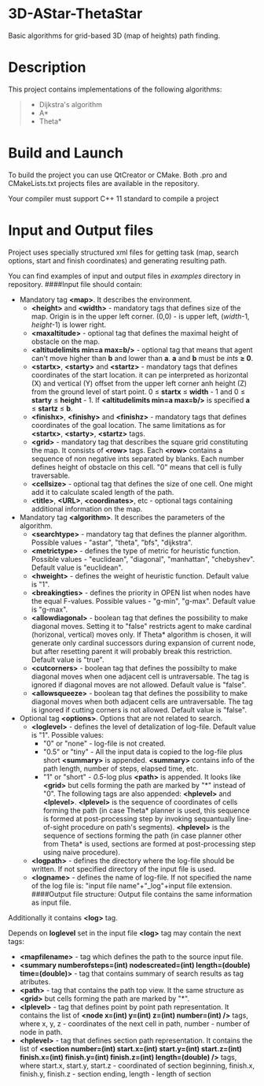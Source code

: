 # 3D-AStar-ThetaStar
Basic algorithms for grid-based 3D (map of heights) path finding.

Description
==========
This project contains implementations of the following algorithms:
>- Dijkstra's algorithm
>- A*
>- Theta*

Build and Launch
================
To build the project you can use QtCreator or CMake. Both .pro and CMakeLists.txt projects files are available in the repository. 

Your compiler must support C++ 11 standard to compile a project

Input and Output files
======================
Project uses specially structured xml files for getting task (map, search options, start and finish coordinates) and generating resulting path.

You can find examples of input and output files in _examples_ directory in repository.
####Input file should contain:
- Mandatory tag <b>\<map></b>. It describes the environment.
  * **\<height>** and **\<width>** - mandatory tags that defines size of the map. Origin is in the upper left corner. (0,0) - is upper left, (*width*-1, *height*-1) is lower right.
  * **\<maxaltitude>** - optional tag that defines the maximal height of obstacle on the map.
  * **\<altitudelimits min=a max=b/>** - optional tag that means that agent can't move higher than **b** and lower than **a**. **a** and **b** must be _ints_ **&ge; 0**.
  * **\<startx>**, **\<starty>** and **\<startz>** - mandatory tags that defines coordinates of the start location. it can pe interpreted as horizontal (X) and vertical (Y) offset from the upper left corner anh height (Z) from the ground level of start point. 0 &le; **startx** &le; **width** - 1 and 0 &le; **starty** &le; **height** - 1. If **\<altitudelimits min=a max=b/>** is specified **a** &le; **startz** &le; **b**.
  * **\<finishx>**, **\<finishy>** and **\<finishz>** - mandatory tags that defines coordinates of the goal location. The same limitations as for **\<startx>**, **\<starty>**, **\<startz>** tags.
  * **\<grid>** - mandatory tag that describes the square grid constituting the map. It consists of **\<row>** tags. Each **\<row>** contains a sequence of non negative ints separated by blanks. Each number defines height of obstacle on this cell. "0" means that cell is fully traversable.
  * **\<cellsize>** - optional tag that defines the size of one cell. One might add it to calculate scaled length of the path.
  * **\<title>**, **\<URL>**, **\<coordinates>**, etc - optional tags containing additional information on the map.
- Mandatory tag <b>\<algorithm></b>. It describes the parameters of the algorithm.
  * **\<searchtype>** - mandatory tag that defines the planner algorithm. Possible values - "astar", "theta", "bfs", "dijkstra".
  * **\<metrictype>** - defines the type of metric for heuristic function. Possible values - "euclidean", "diagonal", "manhattan", "chebyshev". Default value is "euclidean".
  * **\<hweight>** - defines the weight of heuristic function. Default value is "1".
  * **\<breakingties>** - defines the priority in OPEN list when nodes have the equal F-values. Possible values - "g-min", "g-max". Default value is "g-max".
  * **\<allowdiagonal>** - boolean tag that defines the possibility to make diagonal moves. Setting it to "false" restricts agent to make cardinal (horizonal, vertical) moves only. If Theta* algorithm is chosen, it will generate only cardinal successors during expansion of current node, but after resetting parent it will probably break this restriction. Default value is "true".
  * **\<cutcorners>** - boolean tag that defines the possibilty to make diagonal moves when one adjacent cell is untraversable. The tag is ignored if diagonal moves are not allowed. Default value is "false".
  * **\<allowsqueeze>** - boolean tag that defines the possibility to make diagonal moves when both adjacent cells are untraversable. The tag is ignored if cutting corners is not allowed. Default value is "false".
- Optional tag <b>\<options></b>. Options that are not related to search.
  * **\<loglevel>** - defines the level of detalization of log-file. Default value is "1". Possible values:
    * "0" or "none" - log-file is not created.
    * "0.5" or "tiny" - All the input data is copied to the log-file plus short **\<summary>** is appended. **\<summary>** contains info of the path length, number of steps, elapsed time, etc.
    * "1" or "short" - *0.5*-log plus **\<path>** is appended. It looks like **\<grid>** but cells forming the path are marked by "\*" instead of "0". The following tags are also appended: **\<hplevel>** and **\<lplevel>**. **\<lplevel>** is the sequence of coordinates of cells forming the path (in case Theta* planner is used, this sequence is formed at post-processing step by invoking sequantually line-of-sight procedure on path's segments). **\<hplevel>** is the sequence of sections forming the path (in case planner other from Theta* is used, sections are formed at post-processing step using naive procedure).
  * **\<logpath>** - defines the directory where the log-file should be written. If not specified directory of the input file is used. 
  * **\<logname>** - defines the name of log-file. If not specified the name of the log file is: "input file name"+"_log"+input file extension.
####Output file structure:
Output file contains the same information as input file.

Additionally it contains **\<log>** tag.

Depends on **loglevel** set in the input file **\<log>** tag may contain the next tags:

- **\<mapfilename>** - tag which defines the path to the source input file.
- **\<summary numberofsteps=(int) nodescreated=(int) length=(double) time=(double)>** - tag that contains summary of search results as tag atributes.
- **\<path>** - tag that contains the path top view. It the same structure as **\<grid>** but cells forming the path are marked by "\*".
- **\<lplevel>** - tag that defines point by point path representation. It contains the list of **\<node x=(int) y=(int) z=(int) number=(int) />** tags, where x, y, z - coordinates of the next cell in path, number - number of node in path.
- **\<hplevel>** - tag that defines section path representation. It contains the list of **\<section number=(int) start.x=(int) start.y=(int) start.z=(int) finish.x=(int) finish.y=(int) finish.z=(int) length=(double) />** tags, where start.x, start.y, start.z - coordinated of section beginning, finish.x, finish.y, finish.z - section ending, length - length of section